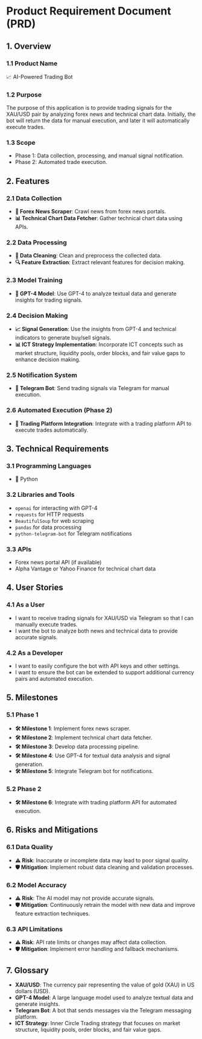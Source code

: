 # Product Requirement Document (PRD)

## 1. Overview

### 1.1 Product Name
📈 AI-Powered Trading Bot

### 1.2 Purpose
The purpose of this application is to provide trading signals for the XAU/USD pair by analyzing forex news and technical chart data. Initially, the bot will return the data for manual execution, and later it will automatically execute trades.

### 1.3 Scope
- Phase 1: Data collection, processing, and manual signal notification.
- Phase 2: Automated trade execution.

## 2. Features

### 2.1 Data Collection
- **📰 Forex News Scraper**: Crawl news from forex news portals.
- **📊 Technical Chart Data Fetcher**: Gather technical chart data using APIs.

### 2.2 Data Processing
- **🧹 Data Cleaning**: Clean and preprocess the collected data.
- **🔍 Feature Extraction**: Extract relevant features for decision making.

### 2.3 Model Training
- **🤖 GPT-4 Model**: Use GPT-4 to analyze textual data and generate insights for trading signals.

### 2.4 Decision Making
- **📈 Signal Generation**: Use the insights from GPT-4 and technical indicators to generate buy/sell signals.
- **📊 ICT Strategy Implementation**: Incorporate ICT concepts such as market structure, liquidity pools, order blocks, and fair value gaps to enhance decision making.

### 2.5 Notification System
- **📲 Telegram Bot**: Send trading signals via Telegram for manual execution.

### 2.6 Automated Execution (Phase 2)
- **🔗 Trading Platform Integration**: Integrate with a trading platform API to execute trades automatically.

## 3. Technical Requirements

### 3.1 Programming Languages
- 🐍 Python

### 3.2 Libraries and Tools
- `openai` for interacting with GPT-4
- `requests` for HTTP requests
- `BeautifulSoup` for web scraping
- `pandas` for data processing
- `python-telegram-bot` for Telegram notifications

### 3.3 APIs
- Forex news portal API (if available)
- Alpha Vantage or Yahoo Finance for technical chart data

## 4. User Stories

### 4.1 As a User
- I want to receive trading signals for XAU/USD via Telegram so that I can manually execute trades.
- I want the bot to analyze both news and technical data to provide accurate signals.

### 4.2 As a Developer
- I want to easily configure the bot with API keys and other settings.
- I want to ensure the bot can be extended to support additional currency pairs and automated execution.

## 5. Milestones

### 5.1 Phase 1
- **🛠️ Milestone 1**: Implement forex news scraper.
- **🛠️ Milestone 2**: Implement technical chart data fetcher.
- **🛠️ Milestone 3**: Develop data processing pipeline.
- **🛠️ Milestone 4**: Use GPT-4 for textual data analysis and signal generation.
- **🛠️ Milestone 5**: Integrate Telegram bot for notifications.

### 5.2 Phase 2
- **🛠️ Milestone 6**: Integrate with trading platform API for automated execution.

## 6. Risks and Mitigations

### 6.1 Data Quality
- **⚠️ Risk**: Inaccurate or incomplete data may lead to poor signal quality.
- **🛡️ Mitigation**: Implement robust data cleaning and validation processes.

### 6.2 Model Accuracy
- **⚠️ Risk**: The AI model may not provide accurate signals.
- **🛡️ Mitigation**: Continuously retrain the model with new data and improve feature extraction techniques.

### 6.3 API Limitations
- **⚠️ Risk**: API rate limits or changes may affect data collection.
- **🛡️ Mitigation**: Implement error handling and fallback mechanisms.

## 7. Glossary

- **XAU/USD**: The currency pair representing the value of gold (XAU) in US dollars (USD).
- **GPT-4 Model**: A large language model used to analyze textual data and generate insights.
- **Telegram Bot**: A bot that sends messages via the Telegram messaging platform.
- **ICT Strategy**: Inner Circle Trading strategy that focuses on market structure, liquidity pools, order blocks, and fair value gaps.